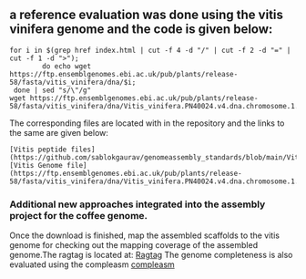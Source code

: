 ## a reference evaluation was done using the vitis vinifera genome and the code is given below: 

```
for i in $(grep href index.html | cut -f 4 -d "/" | cut -f 2 -d "=" | cut -f 1 -d ">");
        do echo wget https://ftp.ensemblgenomes.ebi.ac.uk/pub/plants/release-58/fasta/vitis_vinifera/dna/$i;
 done | sed "s/\"/g"                                                                                                                                                                                                                                                                                                                                                                    
wget https://ftp.ensemblgenomes.ebi.ac.uk/pub/plants/release-58/fasta/vitis_vinifera/dna/Vitis_vinifera.PN40024.v4.dna.chromosome.1.fa.gz
```
The corresponding files are located with in the repository and the links to the same are given below: 
```
[Vitis peptide files]
(https://github.com/sablokgaurav/genomeassembly_standards/blob/main/Vitis_vinifera.PN40024.v4.pep.all.fa.gz)
[Vitis Genome file]
(https://ftp.ensemblgenomes.ebi.ac.uk/pub/plants/release-58/fasta/vitis_vinifera/dna/Vitis_vinifera.PN40024.v4.dna.chromosome.1.fa.gz)
```
### Additional new approaches integrated into the assembly project for the coffee genome. 

Once the download is finished, map the assembled scaffolds to the vitis genome for checking out the mapping coverage of the assembled genome.The ragtag is located at: [Ragtag](https://github.com/malonge/RagTag)
The genome completeness is also evaluated using the compleasm [compleasm](https://github.com/huangnengCSU/compleasm)



